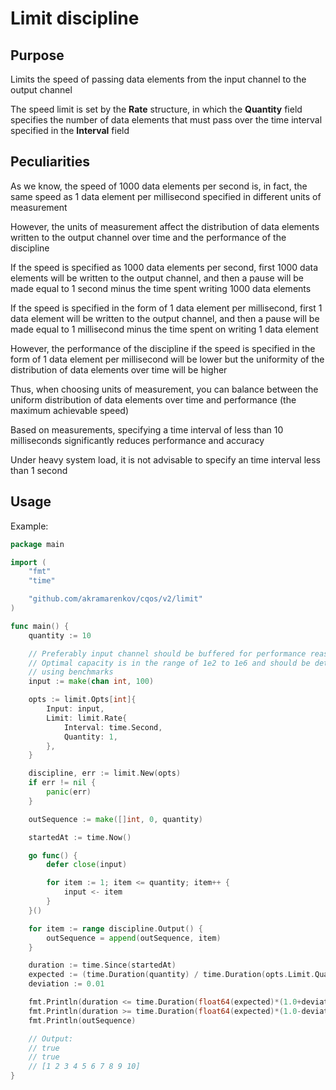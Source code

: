 # Limit discipline

## Purpose

Limits the speed of passing data elements from the input channel to the output channel

The speed limit is set by the **Rate** structure, in which the **Quantity** field specifies the number of data elements that must pass over the time interval specified in the **Interval** field

## Peculiarities

As we know, the speed of 1000 data elements per second is, in fact, the same speed as 1 data element per millisecond specified in different units of measurement

However, the units of measurement affect the distribution of data elements written to the output channel over time and the performance of the discipline

If the speed is specified as 1000 data elements per second, first 1000 data elements will be written to the output channel, and then a pause will be made equal to 1 second minus the time spent writing 1000 data elements

If the speed is specified in the form of 1 data element per millisecond, first 1 data element will be written to the output channel, and then a pause will be made equal to 1 millisecond minus the time spent on writing 1 data element

However, the performance of the discipline if the speed is specified in the form of 1 data element per millisecond will be lower but the uniformity of the distribution of data elements over time will be higher

Thus, when choosing units of measurement, you can balance between the uniform distribution of data elements over time and performance (the maximum achievable speed)

Based on measurements, specifying a time interval of less than 10 milliseconds significantly reduces performance and accuracy

Under heavy system load, it is not advisable to specify an time interval less than 1 second

## Usage

Example:

```go
package main

import (
    "fmt"
    "time"

    "github.com/akramarenkov/cqos/v2/limit"
)

func main() {
    quantity := 10

    // Preferably input channel should be buffered for performance reasons.
    // Optimal capacity is in the range of 1e2 to 1e6 and should be determined
    // using benchmarks
    input := make(chan int, 100)

    opts := limit.Opts[int]{
        Input: input,
        Limit: limit.Rate{
            Interval: time.Second,
            Quantity: 1,
        },
    }

    discipline, err := limit.New(opts)
    if err != nil {
        panic(err)
    }

    outSequence := make([]int, 0, quantity)

    startedAt := time.Now()

    go func() {
        defer close(input)

        for item := 1; item <= quantity; item++ {
            input <- item
        }
    }()

    for item := range discipline.Output() {
        outSequence = append(outSequence, item)
    }

    duration := time.Since(startedAt)
    expected := (time.Duration(quantity) / time.Duration(opts.Limit.Quantity)) * opts.Limit.Interval
    deviation := 0.01

    fmt.Println(duration <= time.Duration(float64(expected)*(1.0+deviation)))
    fmt.Println(duration >= time.Duration(float64(expected)*(1.0-deviation)))
    fmt.Println(outSequence)

    // Output:
    // true
    // true
    // [1 2 3 4 5 6 7 8 9 10]
}
```
